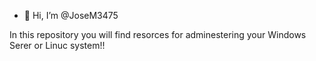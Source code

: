 - 👋 Hi, I’m @JoseM3475

In this repository you will find resorces for adminestering your Windows Serer or Linuc system!!
<!---
JoseM3475/JoseM3475 is a ✨ special ✨ repository because its `README.md` (this file) appears on your GitHub profile.
You can click the Preview link to take a look at your changes.
--->

